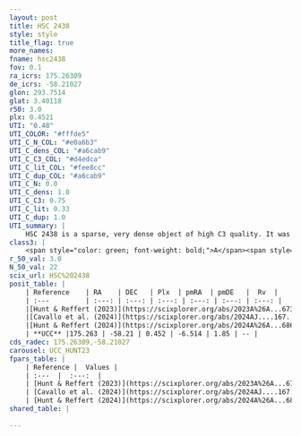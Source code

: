 ```yaml
---
layout: post
title: HSC 2438
style: style
title_flag: true
more_names: 
fname: hsc2438
fov: 0.1
ra_icrs: 175.26309
de_icrs: -58.21027
glon: 293.7514
glat: 3.40118
r50: 3.0
plx: 0.4521
UTI: "0.48"
UTI_COLOR: "#fffde5"
UTI_C_N_COL: "#e0a6b3"
UTI_C_dens_COL: "#a6cab9"
UTI_C_C3_COL: "#d4edca"
UTI_C_lit_COL: "#fee8cc"
UTI_C_dup_COL: "#a6cab9"
UTI_C_N: 0.0
UTI_C_dens: 1.0
UTI_C_C3: 0.75
UTI_C_lit: 0.33
UTI_C_dup: 1.0
UTI_summary: |
    HSC 2438 is a sparse, very dense object of high C3 quality. It was recently reported in the literature.<br><br><span style="color: #99180f; font-weight: bold;">Warning: </span>contains less than 25 stars with <i>P>0.5</i> estimated.
class3: |
    <span style="color: green; font-weight: bold;">A</span><span style="color: #FFC300; font-weight: bold;">B</span>
r_50_val: 3.0
N_50_val: 22
scix_url: HSC%202438
posit_table: |
    | Reference    | RA    | DEC   | Plx  | pmRA  | pmDE   |  Rv  |
    | :---         | :---: | :---: | :---: | :---: | :---: | :---: |
    |[Hunt & Reffert (2023)](https://scixplorer.org/abs/2023A%26A...673A.114H) | 175.255 | -58.206 | 0.447 | -6.486 | 1.806 | -- |
    |[Cavallo et al. (2024)](https://scixplorer.org/abs/2024AJ....167...12C) | 175.274 | -58.219 | 0.447 | -- | -- | -- |
    |[Hunt & Reffert (2024)](https://scixplorer.org/abs/2024A%26A...686A..42H) | 175.255 | -58.206 | 0.447 | -6.486 | 1.806 | -- |
    | **UCC** |175.263 | -58.21 | 0.452 | -6.514 | 1.85 | -- | 
cds_radec: 175.26309,-58.21027
carousel: UCC_HUNT23
fpars_table: |
    | Reference |  Values |
    | :---  |  :---:  |
    | [Hunt & Reffert (2023)](https://scixplorer.org/abs/2023A%26A...673A.114H) | `AV50=1.103, diffAV50=0.59, MOD50=11.604, logAge50=7.941` |
    | [Cavallo et al. (2024)](https://scixplorer.org/abs/2024AJ....167...12C) | `AV50=1.5, dMod50=11.67, logAge50=7.4, [Fe/H]50=-0.69` |
    | [Hunt & Reffert (2024)](https://scixplorer.org/abs/2024A%26A...686A..42H) | `MassJ=133.592` |
shared_table: |
    
---
```

